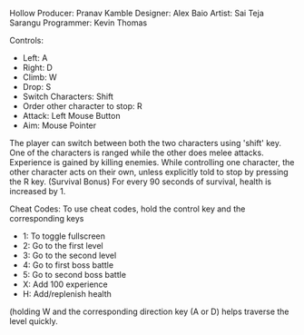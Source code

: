 Hollow
Producer: Pranav Kamble
Designer: Alex Baio
Artist: Sai Teja Sarangu
Programmer: Kevin Thomas

Controls:
- Left: A
- Right: D
- Climb: W
- Drop: S
- Switch Characters: Shift
- Order other character to stop: R
- Attack: Left Mouse Button
- Aim: Mouse Pointer

The player can switch between both the two characters using 'shift' key. 
One of the characters is ranged while the other does melee attacks.
Experience is gained by killing enemies.
While controlling one character, the other character acts on their own, unless explicitly told to stop by pressing the R key.
(Survival Bonus) For every 90 seconds of survival, health is increased by 1.


Cheat Codes:
To use cheat codes, hold the control key and the corresponding keys
- 1: To toggle fullscreen
- 2: Go to the first level
- 3: Go to the second level
- 4: Go to first boss battle
- 5: Go to second boss battle
- X: Add 100 experience
- H: Add/replenish health

(holding W and the corresponding direction key (A or D) helps traverse the level quickly.
